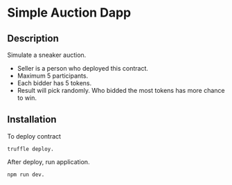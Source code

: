 # Simple Auction Dapp
## Description
Simulate a sneaker auction.
* Seller is a person who deployed this contract.
* Maximum 5 participants.
* Each bidder has 5 tokens.
* Result will pick randomly. Who bidded the most tokens has more chance to win.
## Installation
To deploy contract
```
truffle deploy.
```
After deploy, run application.
```
npm run dev.
```

